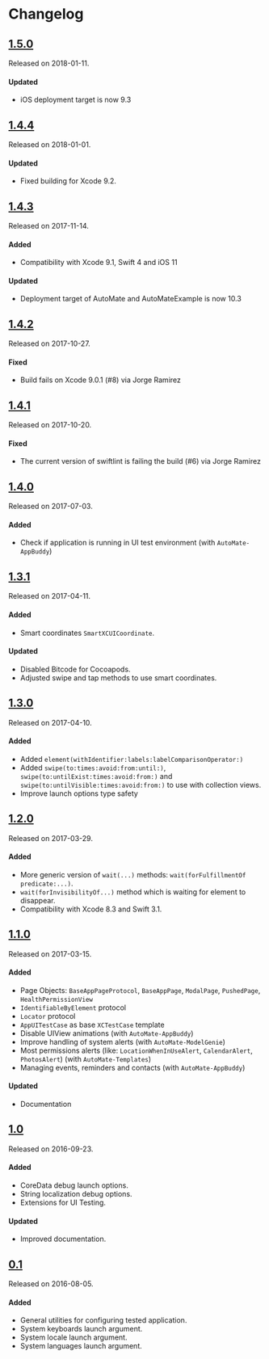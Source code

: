 # Changelog

## [1.5.0](https://github.com/PGSSoft/AutoMate/releases/tag/1.5.0)
Released on 2018-01-11.

#### Updated
- iOS deployment target is now 9.3

## [1.4.4](https://github.com/PGSSoft/AutoMate/releases/tag/1.4.4)
Released on 2018-01-01.

#### Updated
- Fixed building for Xcode 9.2.

## [1.4.3](https://github.com/PGSSoft/AutoMate/releases/tag/1.4.3)
Released on 2017-11-14.

#### Added
- Compatibility with Xcode 9.1, Swift 4 and iOS 11

#### Updated
- Deployment target of AutoMate and AutoMateExample is now 10.3

## [1.4.2](https://github.com/PGSSoft/AutoMate/releases/tag/1.4.2)
Released on 2017-10-27.

#### Fixed
- Build fails on Xcode 9.0.1 (#8) via Jorge Ramirez

## [1.4.1](https://github.com/PGSSoft/AutoMate/releases/tag/1.4.1)
Released on 2017-10-20.

#### Fixed
- The current version of swiftlint is failing the build (#6) via Jorge Ramirez

## [1.4.0](https://github.com/PGSSoft/AutoMate/releases/tag/1.4.0)
Released on 2017-07-03.

#### Added
- Check if application is running in UI test environment (with `AutoMate-AppBuddy`)

## [1.3.1](https://github.com/PGSSoft/AutoMate/releases/tag/1.3.1)
Released on 2017-04-11.

#### Added
- Smart coordinates `SmartXCUICoordinate`.

#### Updated
- Disabled Bitcode for Cocoapods.
- Adjusted swipe and tap methods to use smart coordinates.

## [1.3.0](https://github.com/PGSSoft/AutoMate/releases/tag/1.3.0)
Released on 2017-04-10.

#### Added
- Added `element(withIdentifier:labels:labelComparisonOperator:)`
- Added `swipe(to:times:avoid:from:until:)`, `swipe(to:untilExist:times:avoid:from:)` and `swipe(to:untilVisible:times:avoid:from:)` to use with collection views.
- Improve launch options type safety

## [1.2.0](https://github.com/PGSSoft/AutoMate/releases/tag/1.2.0)
Released on 2017-03-29.

#### Added
- More generic version of `wait(...)` methods: `wait(forFulfillmentOf predicate:...)`.
- `wait(forInvisibilityOf...)` method which is waiting for element to disappear.
- Compatibility with Xcode 8.3 and Swift 3.1.

## [1.1.0](https://github.com/PGSSoft/AutoMate/releases/tag/1.1.0)
Released on 2017-03-15.

#### Added
- Page Objects: `BaseAppPageProtocol`, `BaseAppPage`, `ModalPage`, `PushedPage`, `HealthPermissionView`
- `IdentifiableByElement` protocol
- `Locator` protocol
- `AppUITestCase` as base `XCTestCase` template
- Disable UIView animations (with `AutoMate-AppBuddy`)
- Improve handling of system alerts (with `AutoMate-ModelGenie`)
- Most permissions alerts (like: `LocationWhenInUseAlert`, `CalendarAlert`, `PhotosAlert`) (with `AutoMate-Templates`)
- Managing events, reminders and contacts (with `AutoMate-AppBuddy`)

#### Updated
- Documentation

## [1.0](https://github.com/PGSSoft/AutoMate/releases/tag/1.0)
Released on 2016-09-23.

#### Added
- CoreData debug launch options.
- String localization debug options.
- Extensions for UI Testing.

#### Updated
- Improved documentation.

## [0.1](https://github.com/PGSSoft/AutoMate/releases/tag/0.1)
Released on 2016-08-05.

#### Added
- General utilities for configuring tested application.
- System keyboards launch argument.
- System locale launch argument.
- System languages launch argument.
